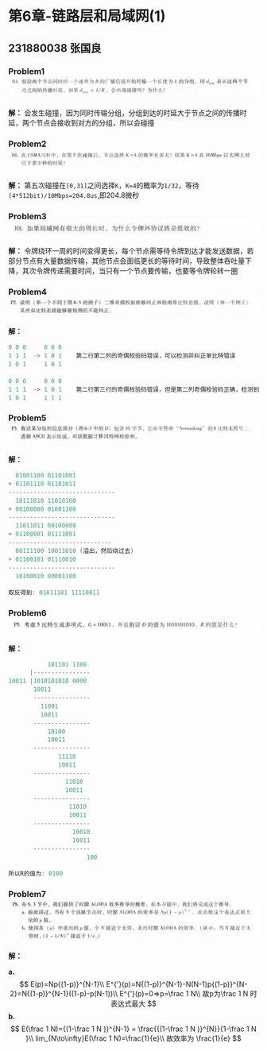 # 第6章-链路层和局域网(1)

## 231880038 张国良

### Problem1![alt text](image.png)
**解：** 会发生碰撞，因为同时传输分组，分组到达的时延大于节点之间的传播时延，两个节点会接收到对方的分组，所以会碰撞

### Problem2![alt text](image-1.png)

**解：** 第五次碰撞在`[0,31]`之间选择`K`，`K=4`的概率为`1/32`，等待`(4*512bit)/10Mbps=204.8us`,即204.8微秒

### Problem3![alt text](image-2.png)

**解：** 令牌绕环一周的时间变得更长，每个节点需等待令牌到达才能发送数据，若部分节点有大量数据传输，其他节点会面临更长的等待时间，导致整体吞吐量下降，其次令牌传递需要时间，当只有一个节点要传输，也要等令牌轮转一圈

### Problem4![alt text](image-3.png)

**解：**

```c
0 0 0     0 0 0
1 1 1  -> 1 0 1    第二行第二列的奇偶校验码错误，可以检测并纠正单比特错误
1 0 1     1 0 1

0 0 0     0 0 0
1 1 1  -> 1 0 1    第二行第三行的奇偶校验码错误，但是第二列奇偶校验码正确，检测到错误但是不能纠正
1 0 1     1 1 1
```

### Problem5![alt text](image-4.png)

**解：**

```c
  01001100 01101001 
+ 01101110 01101011 
------------------------------ 
  10111010 11010100 
+ 00100000 01001100 
------------------------------ 
  11011011 00100000 
+ 01100001 01111001
----------------------------- 
  00111100 10011010 (溢出，然后绕过去) 
+ 01100101 01110010 
------------------------------ 
  10100010 00001100 
      
取反得到: 01011101 11110011
```

### Problem6![alt text](image-5.png)

**解：**

```c
      	   101101 1100
      |----------------
10011 |1010101010 0000
       10011
       ----------------
         11001
         10011
       ----------------
           10100
           10011
       ----------------
              11110
              10011
       ----------------
                11010
                10011
       ----------------
                 11010
                 10011
       ----------------
                  10010
                  10011
       ----------------
                      100
               
所以R的值为: 0100
```



### Problem7![alt text](image-6.png)

**解：**

**a.**
$$
E(p)=Np{(1-p)}^{N-1}\\
E^{'}(p)=N{(1-p)}^{N-1}-N(N-1)p{(1-p)}^{N-2}=N{(1-p)}^{N-1}((1-p)-p(N-1))\\
E^{'}(p)=0=>p=\frac 1 N\\
故p为\frac 1 N 时表达式最大
$$
**b.**
$$
E(\frac 1 N)={(1-\frac 1 N )}^{N-1} = \frac{{(1-\frac 1 N )}^{N}}{1-\frac 1 N }\\
lim_{N\to\infty}E(\frac 1 N)=\frac{1}{e}\\
故效率为 \frac{1}{e} 
$$


